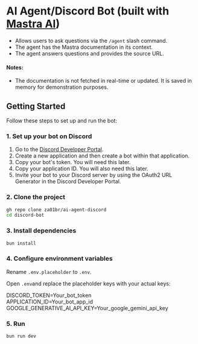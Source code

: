 # AI Agent/Discord Bot (built with [Mastra AI](https://mastra.ai/))

- Allows users to ask questions via the `/agent` slash command.
- The agent has the Mastra documentation in its context.
- The agent answers questions and provides the source URL.

#### Notes:

- The documentation is not fetched in real-time or updated. It is saved in memory for demonstration purposes.

## Getting Started

Follow these steps to set up and run the bot:

### 1. Set up your bot on Discord

1.  Go to the [Discord Developer Portal](https://discord.com/developers/applications).
2.  Create a new application and then create a bot within that application.
3.  Copy your bot's token. You will need this later.
4.  Copy your application ID. You will also need this later.
5.  Invite your bot to your Discord server by using the OAuth2 URL Generator in the Discord Developer Portal.

### 2. Clone the project

```bash
gh repo clone za01br/ai-agent-discord
cd discord-bot
```

### 3. Install dependencies

```bash
bun install
```

### 4. Configure environment variables

Rename `.env.placeholder` to `.env`.

Open `.env`and replace the placeholder keys with your actual keys:

DISCORD_TOKEN=Your_bot_token   
APPLICATION_ID=Your_bot_app_id   
GOOGLE_GENERATIVE_AI_API_KEY=Your_google_gemini_api_key

### 5. Run

```bash
bun run dev
```
